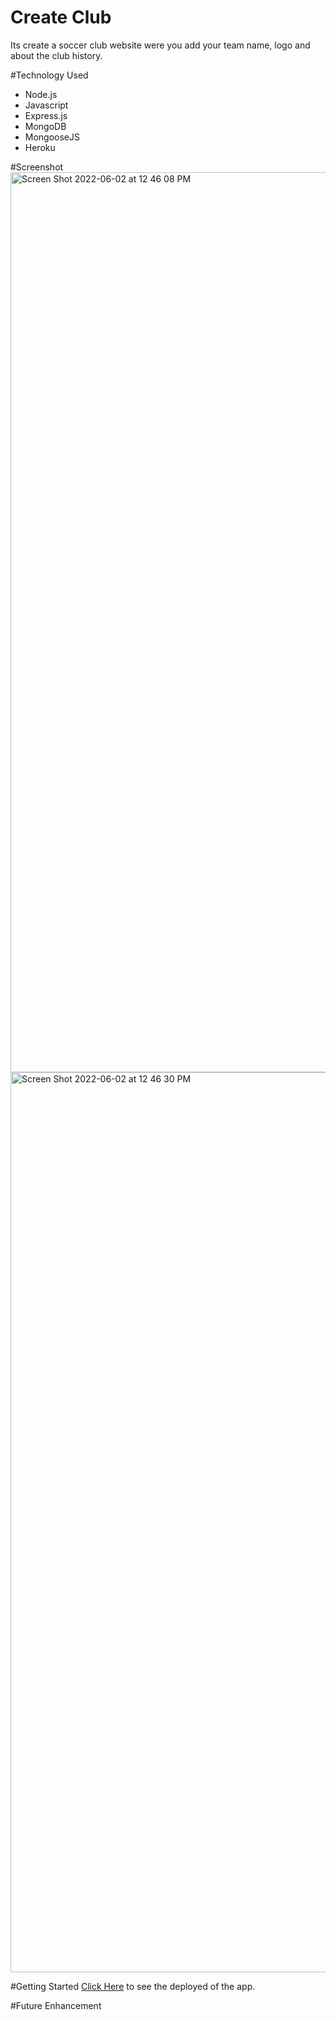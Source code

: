 # Create Club

 Its create a soccer club website were you add your team name, logo and about the club history.
 
 
 #Technology Used
 
 * Node.js
 * Javascript
 * Express.js
 *  MongoDB
 *  MongooseJS
 *  Heroku

#Screenshot
<img width="1440" alt="Screen Shot 2022-06-02 at 12 46 08 PM" src="https://user-images.githubusercontent.com/60020912/171694328-8d822012-2089-40b0-a040-d699ef4090fb.png">
<img width="1440" alt="Screen Shot 2022-06-02 at 12 46 30 PM" src="https://user-images.githubusercontent.com/60020912/171694286-9b05c3cb-f7eb-45ef-be0e-2b66ece3b098.png">

#Getting Started
[Click Here](https://createkclubz.herokuapp.com/clubs) to see the deployed of the app.

#Future Enhancement 

